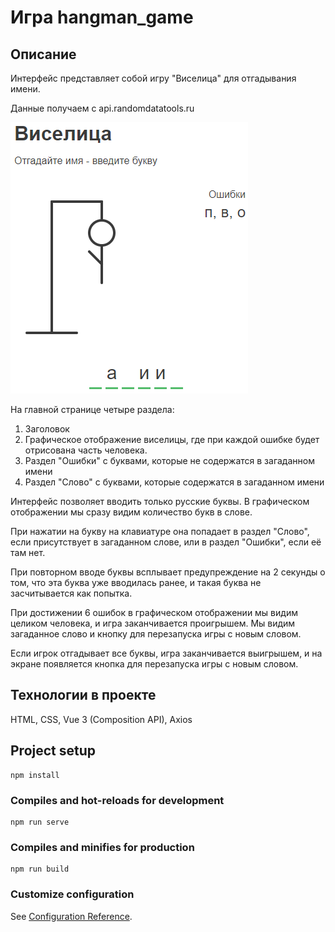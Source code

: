# Игра hangman_game

## Описание

Интерфейс представляет собой игру "Виселица" для отгадывания имени.

Данные получаем с api.randomdatatools.ru

<img src="./readme_assets/game.png">

На главной странице четыре раздела:
1. Заголовок
2. Графическое отображение виселицы, где при каждой ошибке будет отрисована часть человека.
3. Раздел "Ошибки" с буквами, которые не содержатся в загаданном имени
4. Раздел "Слово" с буквами, которые содержатся в загаданном имени

Интерфейс позволяет вводить только русские буквы. В графическом отображении мы сразу видим количество букв в слове.

При нажатии на букву на клавиатуре она попадает в раздел "Слово", если присутствует в загаданном слове, или в раздел "Ошибки", если её там нет.

При повторном вводе буквы всплывает предупреждение на 2 секунды о том, что эта буква уже вводилась ранее, и такая буква не засчитывается как попытка.

При достижении 6 ошибок в графическом отображении мы видим целиком человека, и игра заканчивается проигрышем. Мы видим загаданное слово и кнопку для перезапуска игры с новым словом.

Если игрок отгадывает все буквы, игра заканчивается выигрышем, и на экране появляется кнопка для перезапуска игры с новым словом.

## Технологии в проекте

HTML, CSS, Vue 3 (Composition API), Axios

## Project setup
```
npm install
```

### Compiles and hot-reloads for development
```
npm run serve
```

### Compiles and minifies for production
```
npm run build
```

### Customize configuration
See [Configuration Reference](https://cli.vuejs.org/config/).
